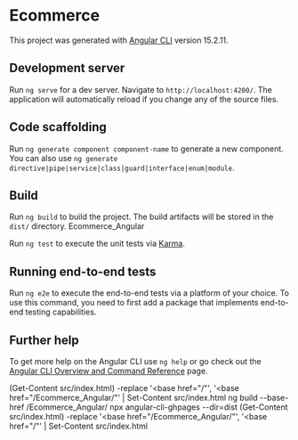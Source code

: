 # Ecommerce

This project was generated with [Angular CLI](https://github.com/angular/angular-cli) version 15.2.11.

## Development server

Run `ng serve` for a dev server. Navigate to `http://localhost:4200/`. The application will automatically reload if you change any of the source files.

## Code scaffolding

Run `ng generate component component-name` to generate a new component. You can also use `ng generate directive|pipe|service|class|guard|interface|enum|module`.

## Build

Run `ng build` to build the project. The build artifacts will be stored in the `dist/` directory.
Ecommerce_Angular

Run `ng test` to execute the unit tests via [Karma](https://karma-runner.github.io).

## Running end-to-end tests

Run `ng e2e` to execute the end-to-end tests via a platform of your choice. To use this command, you need to first add a package that implements end-to-end testing capabilities.

## Further help

To get more help on the Angular CLI use `ng help` or go check out the [Angular CLI Overview and Command Reference](https://angular.io/cli) page.


(Get-Content src/index.html) -replace '<base href="/"', '<base href="/Ecommerce_Angular/"' | Set-Content src/index.html
 ng build --base-href /Ecommerce_Angular/ 
npx angular-cli-ghpages --dir=dist
 (Get-Content src/index.html) -replace '<base href="/Ecommerce_Angular/"', '<base href="/"' | Set-Content src/index.html